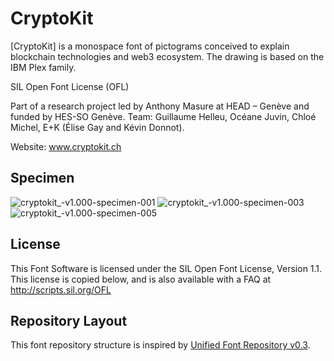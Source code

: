 # CryptoKit

[CryptoKit] is a monospace font of pictograms conceived to explain blockchain technologies and web3 ecosystem. The drawing is based on the IBM Plex family. 

SIL Open Font License (OFL)

Part of a research project led by Anthony Masure at HEAD – Genève and funded by HES-SO Genève. Team: Guillaume Helleu, Océane Juvin, Chloé Michel, E+K (Élise Gay and Kévin Donnot). 

Website: www.cryptokit.ch

## Specimen

![cryptokit_-v1.000-specimen-001](https://github.com/headpoolnumerique/IRAD-CryptoKit/master/documentation/images/cryptokit_-v1.000-specimen-001.jpg)
![cryptokit_-v1.000-specimen-003](https://github.com/headpoolnumerique/IRAD-CryptoKit/master/documentation/images/cryptokit_-v1.000-specimen-003.jpg)
![cryptokit_-v1.000-specimen-005](https://github.com/headpoolnumerique/IRAD-CryptoKit/master/documentation/images/cryptokit_-v1.000-specimen-005.jpg)

## License

This Font Software is licensed under the SIL Open Font License, Version 1.1.
This license is copied below, and is also available with a FAQ at
http://scripts.sil.org/OFL

## Repository Layout

This font repository structure is inspired by [Unified Font Repository v0.3](https://github.com/unified-font-repository/Unified-Font-Repository).
